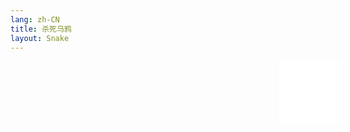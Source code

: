 ```yaml
---
lang: zh-CN
title: 杀死乌鸦
layout: Snake
---
```

<div style='width:100vw;height:100vh;display:flex;overflow:hidden;'>
  <iframe id="iframe" height="100vh" width="100vw" frameborder=0 allowfullscreen="true" src="/killBird/index.html" style='margin:0 auto'></iframe>
</div>

